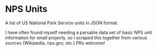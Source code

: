 # NPS Units
A list of US National Park Service units in JSON format.

I have often found myself needing a parsable data set of basic NPS unit information for small projects, so I scraped this together from various sources (Wikipedia, nps.gov, etc.) PRs welcome!
